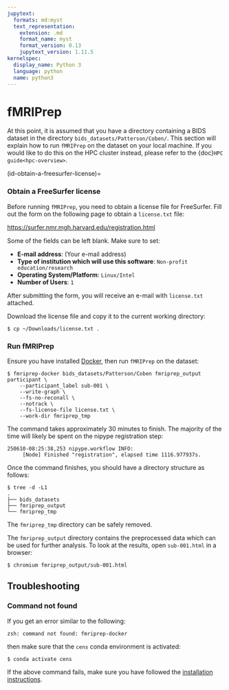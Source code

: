 ```yaml
---
jupytext:
  formats: md:myst
  text_representation:
    extension: .md
    format_name: myst
    format_version: 0.13
    jupytext_version: 1.11.5
kernelspec:
  display_name: Python 3
  language: python
  name: python3
---
```


# fMRIPrep

At this point, it is assumed that you have a directory containing a BIDS
dataset in the directory `bids_datasets/Patterson/Coben/`. This section will
explain how to run `fMRIPrep` on the dataset on your local machine.
If you would like to do this on the HPC cluster instead, please
refer to the {doc}`HPC guide<hpc-overview>`.

(id-obtain-a-freesurfer-license)=
### Obtain a FreeSurfer license

Before running `fMRIPrep`, you need to obtain a license file for FreeSurfer.
Fill out the form on the following page to obtain a
`license.txt` file:

https://surfer.nmr.mgh.harvard.edu/registration.html

Some of the fields can be left blank. Make sure to set:

* **E-mail address**: (Your e-mail address)
* **Type of institution which will use this software**: `Non-profit education/research`
* **Operating System/Platform**: `Linux/Intel`
* **Number of Users**: `1`

After submitting the form, you will receive an e-mail with `license.txt` attached.

Download the license file and copy it to the current working directory:

```
$ cp ~/Downloads/license.txt .
```

### Run fMRIPrep

Ensure you have installed [Docker](https://docs.docker.com/get-started/get-docker/),
then run `fMRIPrep` on the dataset:

```console
$ fmriprep-docker bids_datasets/Patterson/Coben fmriprep_output participant \
    --participant_label sub-001 \
    --write-graph \
    --fs-no-reconall \
    --notrack \
    --fs-license-file license.txt \
    --work-dir fmriprep_tmp
```

The command takes approximately 30 minutes to finish. The majority of the time
will likely be spent on the nipype registration step:

```
250610-08:25:38,253 nipype.workflow INFO:
	 [Node] Finished "registration", elapsed time 1116.977937s.
```

Once the command finishes, you should have a directory structure as follows:

```console
$ tree -d -L1
.
├── bids_datasets
├── fmriprep_output
└── fmriprep_tmp
```

The `fmriprep_tmp` directory can be safely removed.

The `fmriprep_output` directory contains the preprocessed data which can be
used for further analysis.
To look at the results, open `sub-001.html` in a browser:

```console
$ chromium fmriprep_output/sub-001.html
```

## Troubleshooting

### Command not found

If you get an error similar to the following:

```console
zsh: command not found: fmriprep-docker
```

then make sure that the `cens` conda environment is activated:

```console
$ conda activate cens
```

If the above command fails, make sure you have followed the [installation instructions](#installation).

